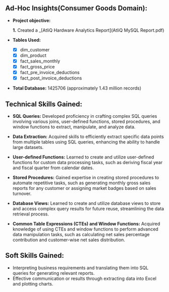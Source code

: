 ## Ad-Hoc Insights(Consumer Goods Domain):

- **Project objective:**

    **1.** Created a _[AtliQ Hardware Analytics Report](AtliQ MySQL Report.pdf)

- **Tables Used:**
   - [x] dim_customer
   - [x] dim_product
   - [x] fact_sales_monthly
   - [x] fact_gross_price
   - [x] fact_pre_invoice_deductions
   - [x] fact_post_invoice_deductions

- **Total Database:** 1425706 (approximately 1.43 million records)

## Technical Skills Gained:

- **SQL Queries:** Developed proficiency in crafting complex SQL queries involving various joins, user-defined functions, stored procedures, and window functions to extract, manipulate, and analyze data.

- **Data Extraction:** Acquired skills to efficiently extract specific data points from multiple tables using SQL queries, enhancing the ability to handle large datasets.

- **User-defined Functions:** Learned to create and utilize user-defined functions for custom data processing tasks, such as deriving fiscal year and fiscal quarter from calendar dates.

- **Stored Procedures:** Gained expertise in creating stored procedures to automate repetitive tasks, such as generating monthly gross sales reports for any customer or assigning market badges based on sales turnover.

- **Database Views:** Learned to create and utilize database views to store and access complex query results for future reuse, streamlining the data retrieval process.

- **Common Table Expressions (CTEs) and Window Functions:** Acquired knowledge of using CTEs and window functions to perform advanced data manipulation tasks, such as calculating net sales percentage contribution and customer-wise net sales distribution.

## Soft Skills Gained:

- Interpreting business requirements and translating them into SQL queries for generating relevant reports.
- Effective communication or results through extracting data into Excel and plotting charts.  
